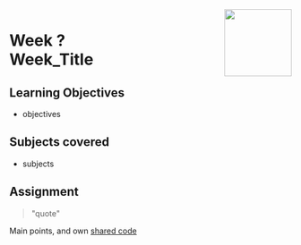 <a href="../">
<img src="/img/course_logo.avif" width="120" align="right">
</a>

# Week ? <br> Week_Title

## Learning Objectives
- objectives

## Subjects covered
- subjects

## Assignment

>"quote"

Main points, and own [shared code](./code.language) 
